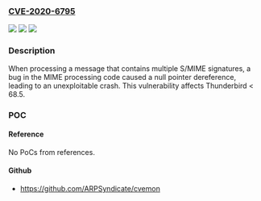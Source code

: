 ### [CVE-2020-6795](https://cve.mitre.org/cgi-bin/cvename.cgi?name=CVE-2020-6795)
![](https://img.shields.io/static/v1?label=Product&message=Thunderbird&color=blue)
![](https://img.shields.io/static/v1?label=Version&message=%3C%2068.5%20&color=brighgreen)
![](https://img.shields.io/static/v1?label=Vulnerability&message=Crash%20processing%20S%2FMIME%20messages%20with%20multiple%20signatures&color=brighgreen)

### Description

When processing a message that contains multiple S/MIME signatures, a bug in the MIME processing code caused a null pointer dereference, leading to an unexploitable crash. This vulnerability affects Thunderbird < 68.5.

### POC

#### Reference
No PoCs from references.

#### Github
- https://github.com/ARPSyndicate/cvemon

